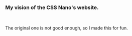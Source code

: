 ### My vision of the CSS Nano's website.

<Br>

The original one is not good enough, so I made this for fun.
